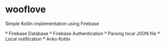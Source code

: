 # wooflove


Simple Kotlin implementation using Firebase

º Firebase Database
º Firebase Authentication
º Parsing local JSON file
º Local notification
º Anko Kotlin
